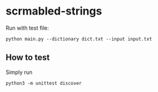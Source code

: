 # scrmabled-strings



Run with test file:
```
python main.py --dictionary dict.txt --input input.txt
```
 
## How to test
Simply run
```
python3 -m unittest discover
```
